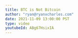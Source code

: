 ```yaml
---
title: BTC is Not Bitcoin
author: "ryan@ryanxcharles.com"
date: 2021-11-09 13:00:00 PST
type: video
youtubeId: ABg67HsixIA
---
```

